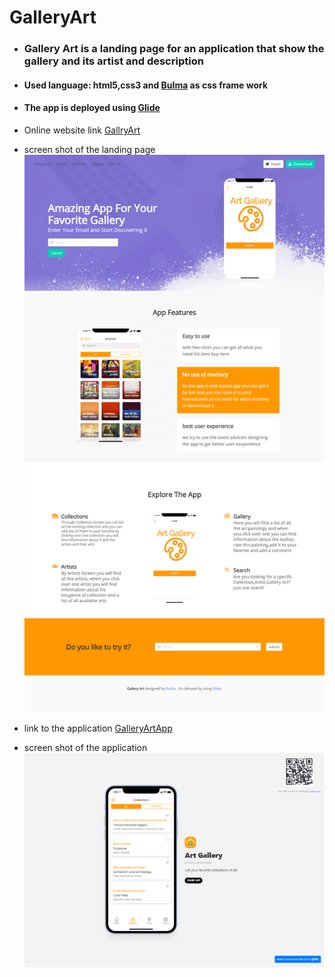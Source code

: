 # GalleryArt
- ### Gallery Art is a landing page for an application that show the gallery and its artist and description 
- #### Used language: html5,css3 and [Bulma](https://bulma.io/) as css frame work
- #### The app is deployed using [Glide](https://www.glideapps.com/) 
- Online  website link [GallryArt](https://rashaabdulrazzak.github.io/GalleryArt/) 
- screen shot of the landing page
![Gallery Art landing page](https://github.com/rashaabdulrazzak/GalleryArt/blob/master/images/sreen.png)

- link to the application [GalleryArtApp](https://alive-industry-0188.glideapp.io/)
- screen shot of the application
![gallery art aplication](https://github.com/rashaabdulrazzak/GalleryArt/blob/master/images/appscreen.png)
